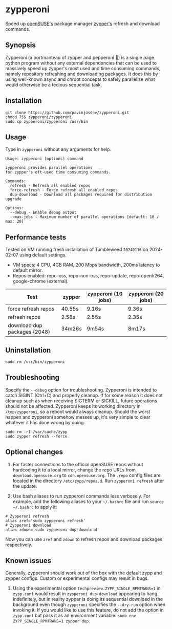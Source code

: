 # zypperoni
Speed up [openSUSE's](https://en.wikipedia.org/wiki/OpenSUSE) package manager [zypper's](https://en.wikipedia.org/wiki/ZYpp) refresh and download commands.

## Synopsis
Zypperoni (a portmanteau of zypper and pepperoni 🍕) is a single page python program without any external dependencies that can be used to massively speed up
zypper's most used and time consuming commands, namely repository refreshing and downloading packages.
It does this by using well-known async and chroot concepts to safely parallelize what would otherwise be a tedious sequential task.

## Installation
```
git clone https://github.com/pavinjosdev/zypperoni.git
chmod 755 zypperoni/zypperoni
sudo cp zypperoni/zypperoni /usr/bin
```

## Usage
Type in `zypperoni` without any arguments for help.

```
Usage: zypperoni [options] command

zypperoni provides parallel operations
for zypper's oft-used time consuming commands.

Commands:
  refresh - Refresh all enabled repos
  force-refresh - Force refresh all enabled repos
  dup-download - Download all packages required for distribution upgrade

Options:
  --debug - Enable debug output
  --max-jobs - Maximum number of parallel operations [default: 10 / max: 20]
```

## Performance tests

Tested on VM running fresh installation of Tumbleweed `20240116` on 2024-02-07 using default settings.
- VM specs: 4 CPU, 4GB RAM, 200 Mbps bandwidth, 200ms latency to default mirror.
- Repos enabled: repo-oss, repo-non-oss, repo-update, repo-openh264, google-chrome (external).

| Test                          | zypper    | zypperoni (10 jobs) | zypperoni (20 jobs) |
|-------------------------------|-----------|---------------------|---------------------|
| force refresh repos           | 40.55s    | 9.16s               | 9.36s               |
| refresh repos                 | 2.58s     | 2.55s               | 2.35s               |
| download dup packages (2048)  | 34m26s    | 9m54s               | 8m17s               |

## Uninstallation
```
sudo rm /usr/bin/zypperoni
```

## Troubleshooting
Specify the `--debug` option for troubleshooting.
Zypperoni is intended to catch SIGINT (Ctrl+C) and properly cleanup.
If for some reason it does not cleanup such as when receiving SIGTERM or SIGKILL, future operations should not be affected.
Zypperoni keeps its working directory in `/tmp/zypperoni`, so a reboot would always cleanup.
Should the worst happen and zypperoni somehow messes up, it's very simple to clear whatever it has done wrong by doing:
```
sudo rm -rI /var/cache/zypp
sudo zypper refresh --force
```

## Optional changes

1. For faster connections to the official openSUSE repos without hardcoding it to a local mirror, change the repo URLs from `download.opensuse.org` to `cdn.opensuse.org`. The `.repo` config files are located in the directory `/etc/zypp/repos.d`. Run `zypperoni refresh` after the update.

2. Use bash aliases to run zypperoni commands less verbosely. For example, add the following aliases to your `~/.bashrc` file and run `source ~/.bashrc` to apply it:
```
# Zypperoni refresh
alias zref='sudo zypperoni refresh'
# Zypperoni download
alias zdown='sudo zypperoni dup-download'
```

Now you can use `zref` and `zdown` to refresh repos and download packages respectively.

## Known issues

Generally, zypperoni should work out of the box with the default zypp and zypper configs.
Custom or experimental configs may result in bugs.

1. Using the experimental option `techpreview.ZYPP_SINGLE_RPMTRANS=1` in `zypp.conf` would result in `zypperoni dup-download` appearing to hang indefinitely, but in reality zypper is doing its sequential download in the background even though `zypperoni` specifies the `--dry-run` option when invoking it. If you would like to use this feature, do not add the option in `zypp.conf` but pass it as an environment variable: `sudo env ZYPP_SINGLE_RPMTRANS=1 zypper dup`.
